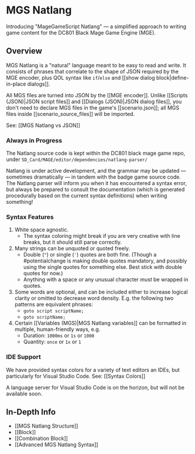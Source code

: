 # MGS Natlang

Introducing "MageGameScript Natlang" — a simplified approach to writing game content for the DC801 Black Mage Game Engine (MGE).

## Overview

MGS Natlang is a "natural" language meant to be easy to read and write. It consists of phrases that correlate to the shape of JSON required by the MGE encoder, plus QOL syntax like `if`/`else` and [[show dialog block|define-in-place dialogs]].

All MGS files are turned into JSON by the [[MGE encoder]]. Unlike [[Scripts (JSON)|JSON script files]] and [[Dialogs (JSON)|JSON dialog files]], you don't need to declare MGS files in the game's [[scenario.json]]; all MGS files inside [[scenario_source_files]] will be imported.

See: [[MGS Natlang vs JSON]]

### Always in Progress

The Natlang source code is kept within the DC801 black mage game repo, under `SD_Card/MAGE/editor/dependencies/natlang-parser/`

Natlang is under active development, and the grammar may be updated — sometimes dramatically — in tandem with the badge game source code. The Natlang parser will inform you when it has encountered a syntax error, but always be prepared to consult the documentation (which is generated procedurally based on the current syntax definitions) when writing something!

### Syntax Features

1. White space agnostic.
	- The syntax coloring might break if you are very creative with line breaks, but it should still parse correctly.
2. Many strings can be unquoted or quoted freely.
	- Double (`"`) or single (`'`) quotes are both fine. (Though a #potentialchange is making double quotes mandatory, and possibly using the single quotes for something else. Best stick with double quotes for now.)
	- Anything with a space or any unusual character *must* be wrapped in quotes.
3. Some words are optional, and can be included either to increase logical clarity or omitted to decrease word density. E.g. the following two patterns are equivalent phrases:
	- `goto script scriptName;`
	- `goto scriptName;`
4. Certain [[Variables (MGS)|MGS Natlang variables]] can be formatted in multiple, human-friendly ways, e.g.
	- Duration: `1000ms` or `1s` or `1000`
	- Quantity: `once` or `1x` or `1`

### IDE Support

We have provided syntax colors for a variety of text editors an IDEs, but particularly for Visual Studio Code. See: [[Syntax Colors]]

A language server for Visual Studio Code is on the horizon, but will not be available soon.

## In-Depth Info

- [[MGS Natlang Structure]]
- [[Block]]
- [[Combination Block]]
- [[Advanced MGS Natlang Syntax]]
